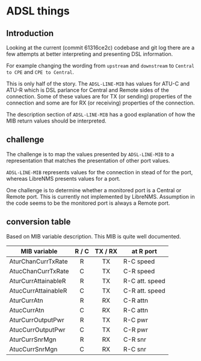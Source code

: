 # ADSL things

## Introduction

Looking at the current (commit 61316ce2c) codebase and git log there are a few attempts at better interpreting and presenting DSL information.

For example changing the wording from `upstream` and `downstream` to `Central to CPE` and `CPE to Central`.

This is only half of the story. The `ADSL-LINE-MIB` has values for ATU-C and ATU-R which is DSL parlance for Central and Remote sides of the connection.
Some of these values are for TX (or sending) properties of the connection and some are for RX (or receiving) properties of the connection.

The description section of `ADSL-LINE-MIB` has a good explanation of how the MIB return values should be interpreted.

## challenge

The challenge is to map the values presented by `ADSL-LINE-MIB` to a representation that matches the presentation of other port values.

`ADSL-LINE-MIB` represents values for the connection in stead of for the port, whereas LibreNMS presents values for a port.

One challenge is to determine whether a monitored port is a Central or Remote port. This is currently not implemented by LibreNMS. Assumption in the code seems to be the monitored port is always a Remote port.

## conversion table

Based on MIB variable description. This MIB is quite well documented.

| MIB variable | R / C | TX / RX | at R port |
| --- | :---: | :---: | --- |
| AturChanCurrTxRate  | R | TX | R-C speed |
| AtucChanCurrTxRate  | C | TX | C-R speed |
| AturCurrAttainableR | R | TX | R-C att. speed |
| AtucCurrAttainableR | C | TX | C-R att. speed |
| AturCurrAtn         | R | RX | C-R attn |
| AtucCurrAtn         | C | RX | R-C attn |
| AturCurrOutputPwr   | R | TX | R-C pwr |
| AtucCurrOutputPwr   | C | TX | C-R pwr |
| AturCurrSnrMgn      | R | RX | C-R snr |
| AtucCurrSnrMgn      | C | RX | R-C snr |
